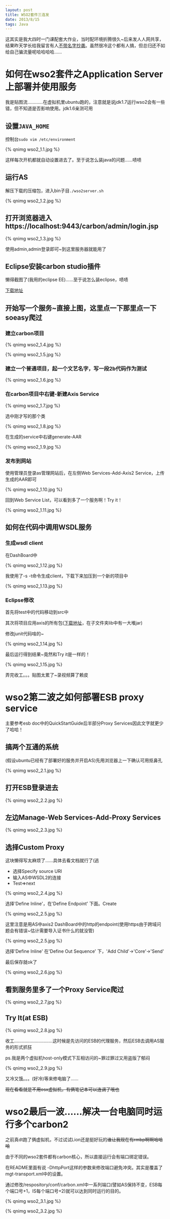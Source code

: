 ```yaml
---
layout: post
title: WSO2套件三连发
date: 2013/8/15
tags: Java
---
```


这其实是我大四时一门课配套大作业，当时配环境折腾很久~后来发人人网共享，结果昨天学长给我留言有人[不带名字抄袭](http://blog.csdn.net/xo_zhang/article/details/9200013)。虽然很冷这个都有人搞，但总归还不如给自己骗流量呢哈哈哈哈……

<!--more-->

# 如何在wso2套件之Application Server上部署并使用服务

我是贴图流…………在虚拟机里ubuntu跑的，注意就是说jdk1.7运行wso2会有一些错，但不知道是否影响使用。jdk1.6亲测可用

## 设置`JAVA_HOME`

控制台`sudo vim /etc/environment`

{% qnimg wso2_1.1.jpg %}

这样每次开机都就自动设置进去了。至于说怎么装java的问题……啧啧

## 运行AS

解压下载的压缩包，进入bin子目`./wso2server.sh`

{% qnimg wso2_1.2.jpg %}

## 打开浏览器进入https://localhost:9443/carbon/admin/login.jsp

{% qnimg wso2_1.3.jpg %}

使用admin,admin登录即可~到这里服务器就能用了

## Eclipse安装carbon studio插件

懒得截图了(我用的eclipse EE)……至于说怎么装eclipse，啧啧

[下载地址](http://wso2.org/downloads/carbon-studio)

## 开始写一个服务~直接上图，这里点一下那里点一下soeasy爬过

### 建立carbon项目

{% qnimg wso2_1.4.jpg %}

{% qnimg wso2_1.5.jpg %}

### 建立一个普通项目，起一个文艺名字，写一段2b代码作为测试

{% qnimg wso2_1.6.jpg %}

### 在carbon项目中右键-新建Axis Service

{% qnimg wso2_1.7.jpg %}

选中刚才写的那个类

{% qnimg wso2_1.8.jpg %}

在生成的service中右键generate-AAR

{% qnimg wso2_1.9.jpg %}

### 发布到网站

使用管理员登录as管理网站后，在左侧Web Services-Add-Axis2 Service，上传生成的AAR即可

{% qnimg wso2_1.10.jpg %}

回到Web Service List，可以看到多了一个服务啊！Try it！

{% qnimg wso2_1.11.jpg %}

## 如何在代码中调用WSDL服务

### 生成wsdl client

在DashBoard中

{% qnimg wso2_1.12.jpg %}

我使用了-s -t命令生成client，下载下来加压到一个新的项目中

{% qnimg wso2_1.13.jpg %}

### Eclipse修改

首先将test中的代码移动到src中

其次将项目应用axis的所有包([下载地址](http://axis.apache.org/axis2/java/core/download.cgi)，在子文件夹lib中有一大堆jar)

修改junit代码啥的~

{% qnimg wso2_1.14.jpg %}

最后运行得到结果~竟然和Try it是一样的！

{% qnimg wso2_1.15.jpg %}

弄完收工。。。贴图太累了~录视频算了赖皮

# wso2第二波之如何部署ESB proxy service

主要参考esb doc中的QuickStartGuide后半部分Proxy Services因此文字就更少了哈哈！

## 搞两个互通的系统

(假设ubuntu已经有了部署好的服务并开启AS)先用浏览器上一下确认可用抠鼻孔

{% qnimg wso2_2.1.jpg %}

## 打开ESB登录进去

{% qnimg wso2_2.2.jpg %}

## 左边Manage-Web Services-Add-Proxy Services

{% qnimg wso2_2.3.jpg %}

## 选择Custom Proxy

这块懒得写太麻烦了……具体去看文档就行了(逃

- 选择Specify source URI
- 输入AS中WSDL2的连接
- Test=>next

{% qnimg wso2_2.4.jpg %}

选择'Define Inline'，在'Define Endpoint' 下面。Create

{% qnimg wso2_2.5.jpg %}

这里注意是用AS中axis2 DashBoard中的http的endpoint(使用https由于跨域问题会有错误~估计需要导入证书什么的就没管)

{% qnimg wso2_2.5.jpg %}

选择'Define Inline' 在'Define Out Sequence' 下，'Add Child'->'Core'->'Send'

最后保存就ok了

{% qnimg wso2_2.6.jpg %}

## 看到服务里多了一个Proxy Service爬过

{% qnimg wso2_2.7.jpg %}

## Try It(at ESB)

{% qnimg wso2_2.8.jpg %}

收工…………………………这时候是先访问的ESB的代理服务，然后ESB去调用AS服务的形式抓狂

ps.我是两个虚拟机host-only模式下互相访问的~罪过罪过又用盗版了郁闷

{% qnimg wso2_2.9.jpg %}

又冷又饿。。。(好冷)等来修电脑了……

<del>现在看看就是不用osx虚拟机，有俩笔记本可以连调了哦也</del>

# wso2最后一波……解决一台电脑同时运行多个carbon2

之前真dt跑了俩虚拟机，不过试试Lion还是挺好玩的<del>谁让我现在有rmbp啊啊哈哈哈</del>

由于不同的wso2套件都有carbon核心，所以直接运行会有端口绑定错误。

在README里面有说 -DhttpPort这样的参数来修改端口避免冲突。其实是覆盖了mgt-transport.xml中的设置。

通过修改/respository/conf/carbon.xml中一系列端口(譬如AS保持不变，ESB每个端口号+1，IS每个端口号+2)就可以达到同时运行的目的。

{% qnimg wso2_3.1.jpg %}

{% qnimg wso2_3.2.jpg %}